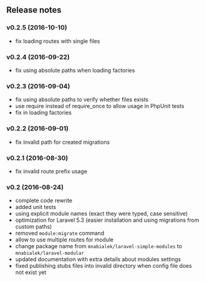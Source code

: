 ## Release notes

### v0.2.5 (2016-10-10)

- fix loading routes with single files

### v0.2.4 (2016-09-22)

- fix using absolute paths when loading factories

### v0.2.3 (2016-09-04)

- fix using absolute paths to verify whether files exists
- use require instead of require_once to allow usage in PhpUnit tests
- fix in loading factories

### v0.2.2 (2016-09-01)

- fix invalid path for created migrations

### v0.2.1 (2016-08-30)

- fix invalid route prefix usage

### v0.2 (2016-08-24)

- complete code rewrite
- added unit tests
- using explicit module names (exact they were typed, case sensitive)
- optimization for Laravel 5.3 (easier installation and using migrations from custom paths)
- removed `module:migrate` command
- allow to use multiple routes for module
- change package name from `mnabialek/laravel-simple-modules` to `mnabialek/laravel-modular`
- updated documentation with extra details about modules settings
- fixed publishing stubs files into invalid directory when config file does not exist yet

 
